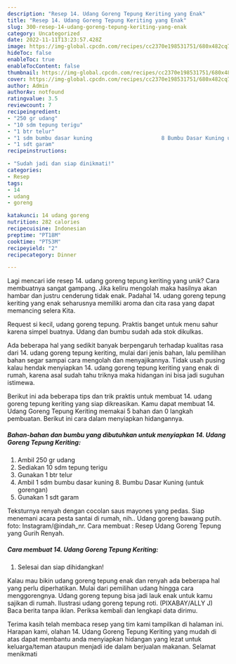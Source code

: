 ```yaml
---
description: "Resep 14. Udang Goreng Tepung Keriting yang Enak"
title: "Resep 14. Udang Goreng Tepung Keriting yang Enak"
slug: 300-resep-14-udang-goreng-tepung-keriting-yang-enak
category: Uncategorized
date: 2022-11-11T13:23:57.428Z
image: https://img-global.cpcdn.com/recipes/cc2370e198531751/680x482cq70/14-udang-goreng-tepung-keriting-foto-resep-utama.jpg
hideToc: false
enableToc: true
enableTocContent: false
thumbnail: https://img-global.cpcdn.com/recipes/cc2370e198531751/680x482cq70/14-udang-goreng-tepung-keriting-foto-resep-utama.jpg
cover: https://img-global.cpcdn.com/recipes/cc2370e198531751/680x482cq70/14-udang-goreng-tepung-keriting-foto-resep-utama.jpg
author: Admin
authorAv: notfound
ratingvalue: 3.5
reviewcount: 7
recipeingredient:
- "250 gr udang"
- "10 sdm tepung terigu"
- "1 btr telur"
- "1 sdm bumbu dasar kuning                      8 Bumbu Dasar Kuning untuk gorengan"
- "1 sdt garam"
recipeinstructions:

- "Sudah jadi dan siap dinikmati!"
categories:
- Resep
tags:
- 14
- udang
- goreng

katakunci: 14 udang goreng 
nutrition: 282 calories
recipecuisine: Indonesian
preptime: "PT18M"
cooktime: "PT53M"
recipeyield: "2"
recipecategory: Dinner

---
```





Lagi mencari ide resep 14. udang goreng tepung keriting yang unik? Cara membuatnya sangat gampang. Jika keliru mengolah maka hasilnya akan hambar dan justru cenderung tidak enak. Padahal 14. udang goreng tepung keriting yang enak seharusnya memiliki aroma dan cita rasa yang dapat memancing selera Kita.





Request si kecil, udang goreng tepung. Praktis banget untuk menu sahur karena simpel buatnya. Udang dan bumbu sudah ada stok dikulkas.

Ada beberapa hal yang sedikit banyak berpengaruh terhadap kualitas rasa dari 14. udang goreng tepung keriting, mulai dari jenis bahan, lalu pemilihan bahan segar sampai cara mengolah dan menyajikannya. Tidak usah pusing kalau hendak menyiapkan 14. udang goreng tepung keriting yang enak di rumah, karena asal sudah tahu triknya maka hidangan ini bisa jadi suguhan istimewa.






Berikut ini ada beberapa tips dan trik praktis untuk membuat 14. udang goreng tepung keriting yang siap dikreasikan. Kamu dapat membuat 14. Udang Goreng Tepung Keriting memakai 5 bahan dan 0 langkah pembuatan. Berikut ini cara dalam menyiapkan hidangannya.

<!--inarticleads1-->

##### Bahan-bahan dan bumbu yang dibutuhkan untuk menyiapkan 14. Udang Goreng Tepung Keriting:

1. Ambil 250 gr udang
1. Sediakan 10 sdm tepung terigu
1. Gunakan 1 btr telur
1. Ambil 1 sdm bumbu dasar kuning                      8. Bumbu Dasar Kuning (untuk gorengan)
1. Gunakan 1 sdt garam


Teksturnya renyah dengan cocolan saus mayones yang pedas. Siap menemani acara pesta santai di rumah, nih.. Udang goreng bawang putih. foto: Instagram/@indah_nr. Cara membuat : Resep Udang Goreng Tepung yang Gurih Renyah. 

<!--inarticleads2-->

##### Cara membuat 14. Udang Goreng Tepung Keriting:


1. Selesai dan siap dihidangkan!

Kalau mau bikin udang goreng tepung enak dan renyah ada beberapa hal yang perlu diperhatikan. Mulai dari pemilihan udang hingga cara menggorengnya. Udang goreng tepung bisa jadi lauk enak untuk kamu sajikan di rumah. Ilustrasi udang goreng tepung roti. (PIXABAY/ALLY J) Baca berita tanpa iklan. Periksa kembali dan lengkapi data dirimu. 

Terima kasih telah membaca resep yang tim kami tampilkan di halaman ini. Harapan kami, olahan 14. Udang Goreng Tepung Keriting yang mudah di atas dapat membantu anda menyiapkan hidangan yang lezat untuk keluarga/teman ataupun menjadi ide dalam berjualan makanan. Selamat menikmati
